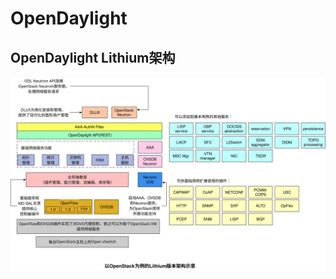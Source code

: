 # OpenDaylight

## OpenDaylight Lithium架构

![OpenDaylight lithium architecture](images/opendaylight-lithium-arch.svg)
